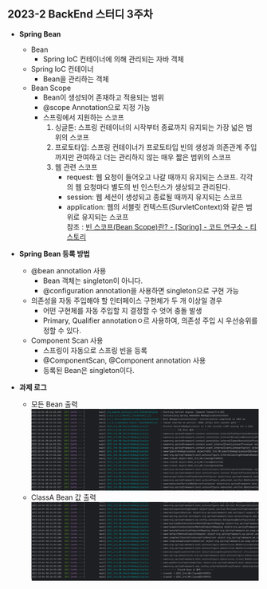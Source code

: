 ## 2023-2 BackEnd 스터디 3주차

- **Spring Bean**
    - Bean
        - Spring IoC 컨테이너에 의해 관리되는 자바 객체
    - Spring IoC 컨테이너
        - Bean을 관리하는 객체
    - Bean Scope
        - Bean이 생성되어 존재하고 적용되는 범위
        - @scope Annotation으로 지정 가능
        - 스프링에서 지원하는 스코프
            1. 싱글톤: 스프링 컨테이너의 시작부터 종료까지 유지되는 가장 넓은 범위의 스코프
            2. 프로토타입: 스프링 컨테이너가 프로토타입 빈의 생성과 의존관계 주입까지만 관여하고 더는 관리하지 않는 매우 짧은 범위의 스코프
            3. 웹 관련 스코프
                - request: 웹 요청이 들어오고 나갈 때까지 유지되는 스코프. 각각의 웹 요청마다 별도의 빈 인스턴스가 생상되고 관리된다.
                - session: 웹 세션이 생성되고 종료될 때까지 유지되는 스코프
                - application: 웹의 서블릿 컨텍스트(SurvletContext)와 같은 범위로 유지되는 스코프<br/>
                  참조 : [빈 스코프(Bean Scope)란? - [Spring] - 코드 연구소 - 티스토리](https://code-lab1.tistory.com/186)
- **Spring Bean 등록 방법**
    - @bean annotation 사용
        - Bean 객체는 singleton이 아니다.
        - @configuration annotation을 사용하면 singleton으로 구현 가능
    - 의존성을 자동 주입해야 할 인터페이스 구현체가 두 개 이상일 경우
        - 어떤 구현체를 자동 주입할 지 결정할 수 엇어 충돌 발생
        - Primary, Qualifier annotationㅇ르 사용하여, 의존성 주입 시 우선숭위를 정할 수 있다.
    - Component Scan 사용
        - 스프링이 자동으로 스프링 빈을 등록
        - @ComponentScan, @Component annotation 사용
        - 등록된 Bean은 singleton이다.

- **과제 로그**
    - 모든 Bean 출력
  ![AllBean](https://github.com/nockbeet/2023-2-BackEnd-Study/blob/master/Week3/%EB%AA%A8%EB%93%A0%20Bean%20%EC%B6%9C%EB%A0%A5.png?raw=true)
    - ClassA Bean 값 출력
  ![ClassABean](https://github.com/nockbeet/2023-2-BackEnd-Study/blob/master/Week3/ClassA%20Bean%20%EC%B6%9C%EB%A0%A5.png?raw=true)